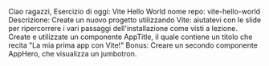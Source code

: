 Ciao ragazzi,
Esercizio di oggi: Vite Hello World
nome repo: vite-hello-world
Descrizione:
Create un nuovo progetto utilizzando Vite: aiutatevi con le slide per ripercorrere i vari passaggi dell'installazione come visti a lezione.
Create e utilizzate un componente AppTitle, il quale contiene un titolo che recita "La mia prima app con Vite!"
Bonus:
Creare un secondo componente AppHero, che visualizza un jumbotron.